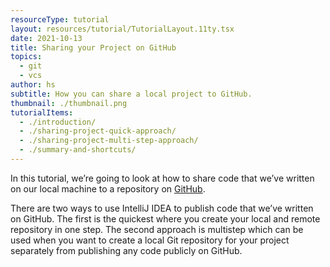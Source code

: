 ```yaml
---
resourceType: tutorial
layout: resources/tutorial/TutorialLayout.11ty.tsx
date: 2021-10-13
title: Sharing your Project on GitHub
topics:
  - git
  - vcs
author: hs
subtitle: How you can share a local project to GitHub.
thumbnail: ./thumbnail.png
tutorialItems:
  - ./introduction/
  - ./sharing-project-quick-approach/
  - ./sharing-project-multi-step-approach/
  - ./summary-and-shortcuts/
---
```


In this tutorial, we’re going to look at how to share code that we’ve written on our local machine to a repository on [GitHub](https://github.com/).

There are two ways to use IntelliJ IDEA to publish code that we’ve written on GitHub. The first is the quickest where you create your local and remote repository in one step. The second approach is multistep which can be used when you want to create a local Git repository for your project separately from publishing any code publicly on GitHub.
